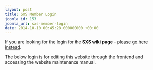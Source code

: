 ```yaml
---
layout: post
title: SXS Member Login
joomla_id: 153
joomla_url: sxs-member-login
date: 2014-10-10 00:45:28.000000000 +00:00
---
```

<p>If you are looking for the login for the <strong>SXS wiki</strong> <strong>page</strong> - <a href="https://www.black-holes.org/wiki/" target="_blank" title="Wiki login">please go here instead</a>.</p>
<p>The below login is for editing this website through the frontend and accessing the website maintenance manual.</p>
